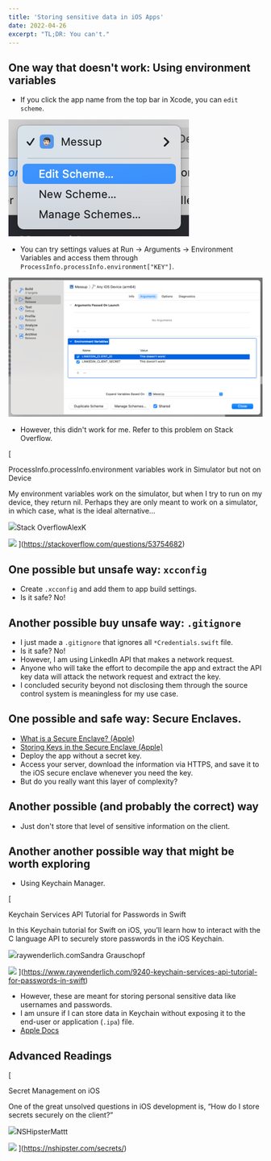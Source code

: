 ```yaml
---
title: 'Storing sensitive data in iOS Apps'
date: 2022-04-26
excerpt: "TL;DR: You can't."
---
```


## One way that doesn't work: Using environment variables

- If you click the app name from the top bar in Xcode, you can `edit scheme`.

![](images/image-3.png)

- You can try settings values at Run → Arguments → Environment Variables and access them through `ProcessInfo.processInfo.environment["KEY"]`.

![](images/image-4.png)

- However, this didn't work for me. Refer to this problem on Stack Overflow.

[

ProcessInfo.processInfo.environment variables work in Simulator but not on Device

My environment variables work on the simulator, but when I try to run on my device, they return nil. Perhaps they are only meant to work on a simulator, in which case, what is the ideal alternative...

![](https://cdn.sstatic.net/Sites/stackoverflow/Img/apple-touch-icon.png?v=c78bd457575a)Stack OverflowAlexK

![](https://cdn.sstatic.net/Sites/stackoverflow/Img/apple-touch-icon@2.png?v=73d79a89bded)
](https://stackoverflow.com/questions/53754682)

## One possible but unsafe way: `xcconfig`

- Create `.xcconfig` and add them to app build settings.
- Is it safe? No!

## Another possible buy unsafe way: `.gitignore`

- I just made a `.gitignore` that ignores all `*Credentials.swift` file.
- Is it safe? No!
- However, I am using LinkedIn API that makes a network request.
- Anyone who will take the effort to decompile the app and extract the API key data will attack the network request and extract the key.
- I concluded security beyond not disclosing them through the source control system is meaningless for my use case.

## One possible and safe way: Secure Enclaves.

- [What is a Secure Enclave? (Apple)](https://support.apple.com/guide/security/secure-enclave-sec59b0b31ff/web)
- [Storing Keys in the Secure Enclave (Apple)](https://developer.apple.com/documentation/security/certificate_key_and_trust_services/keys/storing_keys_in_the_secure_enclave)
- Deploy the app without a secret key.
- Access your server, download the information via HTTPS, and save it to the iOS secure enclave whenever you need the key.
- But do you really want this layer of complexity?

## Another possible (and probably the correct) way

- Just don't store that level of sensitive information on the client.

## Another another possible way that might be worth exploring

- Using Keychain Manager.

[

Keychain Services API Tutorial for Passwords in Swift

In this Keychain tutorial for Swift on iOS, you’ll learn how to interact with the C language API to securely store passwords in the iOS Keychain.

![](https://www.raywenderlich.com/apple-touch-icon.png)raywenderlich.comSandra Grauschopf

![](https://koenig-media.raywenderlich.com/uploads/2018/12/Keychain-twitter.png)
](https://www.raywenderlich.com/9240-keychain-services-api-tutorial-for-passwords-in-swift)

- However, these are meant for storing personal sensitive data like usernames and passwords.
- I am unsure if I can store data in Keychain without exposing it to the end-user or application (`.ipa`) file.
- [Apple Docs](https://developer.apple.com/documentation/security/certificate_key_and_trust_services/keys/storing_keys_in_the_keychain)

## Advanced Readings

[

Secret Management on iOS

One of the great unsolved questions in iOS development is, “How do I store secrets securely on the client?”

![](https://nshipster.com/favicon-32x32.png)NSHipsterMattt

![](https://nshipster.com/logo.png)
](https://nshipster.com/secrets/)
